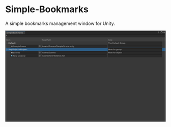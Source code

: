 # Simple-Bookmarks
A simple bookmarks management window for Unity.

![Preview](./ReadmeResources/Preview.png)